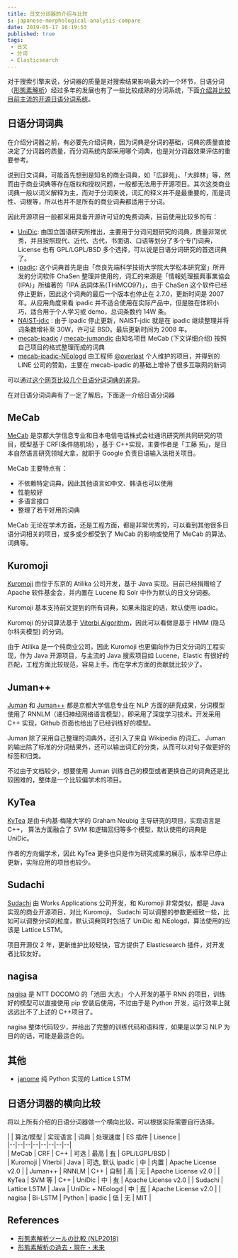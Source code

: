 ```yaml
---
title: 日文分词器的介绍与比较
s: japanese-morphological-analysis-compare
date: 2019-05-17 16:19:53
published: true
tags:
 - 日文
 - 分词
 - Elasticsearch
---
```


对于搜索引擎来说，分词器的质量是对搜索结果影响最大的一个环节，日语分词（[形態素解析](https://ja.wikipedia.org/wiki/%E5%BD%A2%E6%85%8B%E7%B4%A0%E8%A7%A3%E6%9E%90)）经过多年的发展也有了一些比较成熟的分词系统，下面[介绍并比较目前主流的开源日语分词系统](https://avnpc.com/pages/japanese-morphological-analysis-compare)。
  
## 日语分词词典  
  
在介绍分词器之前，有必要先介绍词典，因为词典是分词的基础，词典的质量直接决定了分词器的质量，而分词系统内部采用哪个词典，也是对分词器效果评估的重要参考。

说到日文词典，可能首先想到是知名的商业词典，如「広辞苑」、「大辞林」等，然而由于商业词典等存在版权和授权问题，一般都无法用于开源项目。其次这类商业词典一般以词义解释为主，而对于分词来说，词汇的释义并不是最重要的，而是词性、词根等，所以也并不是所有的商业词典都适用于分词。

因此开源项目一般都采用具备开源许可证的免费词典，目前使用比较多的有：

- [UniDic](https://unidic.ninjal.ac.jp/): 由国立国语研究所推出，主要用于分词问题研究的词典，质量非常优秀，并且按照现代、近代、古代，书面语、口语等划分了多个专门词典，License 也有 GPL/LGPL/BSD 多个选择，可以说是日语分词研究的首选词典了。
- [ipadic](http://ipadic.osdn.jp/): 这个词典首先是由「奈良先端科学技術大学院大学松本研究室」所开发的分词软件 ChaSen 整理并使用的，词汇的来源是「情報処理振興事業協会(IPA)」所编著的「IPA 品詞体系(THiMCO97)」，由于 ChaSen 这个软件已经停止更新，因此这个词典的最后一个版本也停止在 2.7.0，更新时间是 2007 年。从应用角度来看 ipadic 并不适合使用在实际产品中，但是胜在体积小巧，适合用于个人学习或 demo，总词条数约 14W 条。
- [NAIST-jdic](http://sourceforge.jp/projects/naist-jdic/) : 由于 ipadic 停止更新，NAIST-jdic 就是在 ipadic 继续整理并将词条数增补至 30W，许可证 BSD。最后更新时间为 2008 年。
- [mecab-ipadic](https://sourceforge.net/projects/mecab/files/mecab-ipadic/) / [mecab-jumandic](https://sourceforge.net/projects/mecab/files/mecab-jumandic/) 由知名项目 MeCab (下文详细介绍) 按照自己项目的格式整理而成的词典
- [mecab-ipadic-NEologd](https://github.com/neologd/mecab-ipadic-neologd) 由工程师 [@overlast](https://twitter.com/overlast) 个人维护的项目，并得到的 LINE 公司的赞助，主要在 mecab-ipadic 的基础上增补了很多互联网的新词

可以通过[这个网页比较几个日语分词词典的差异](http://www.mwsoft.jp/programming/munou/mecab_dic_perform.html)。

在对日语分词词典有了一定了解后，下面逐一介绍日语分词器

## MeCab  
  
[MeCab](https://taku910.github.io/mecab/) 是京都大学信息专业和日本电信电话株式会社通讯研究所共同研究的项目，模型基于 CRF(条件随机场) ，基于 C++实现，主要作者是「工藤 拓」，是日本自然语言研究领域大拿，就职于 Google 负责日语输入法相关项目。  
  
MeCab 主要特点有：  
  
- 不依赖特定词典，因此其他语言如中文、韩语也可以使用  
- 性能较好  
- 多语言接口
- 整理了若干好用的词典

MeCab 无论在学术方面，还是工程方面，都是非常优秀的，可以看到其他很多日语分词相关的项目，或多或少都受到了 MeCab 的影响或使用了 MeCab 的算法、词典等。

## Kuromoji  
  
[Kuromoji](https://www.atilika.org/) 由位于东京的 Atilika 公司开发，基于 Java 实现。目前已经捐赠给了 Apache 软件基金会，并内置在 Lucene 和 Solr 中作为默认的日文分词器。

Kuromoji 基本支持前文提到的所有词典，如果未指定的话，默认使用 ipadic。

Kuromoji 的分词算法基于 [Viterbi Algorithm](https://en.wikipedia.org/wiki/Viterbi_algorithm)，因此可以看做是基于 HMM (隐马尔科夫模型) 的分词。

由于 Atilika 是一个纯商业公司，因此 Kuromoji 也更偏向作为日文分词的工程实现，作为 Java 开源项目，与主流的 Java 搜索项目如 Lucene，Elastic 有很好的匹配，工程方面比较规范，容易上手。而在学术方面的贡献就比较少了。
  
## Juman++  

[Juman](http://nlp.ist.i.kyoto-u.ac.jp/index.php?JUMAN) 和 [Juman++](https://github.com/ku-nlp/jumanpp)  都是京都大学信息专业在 NLP 方面的研究成果，分词模型使用了 RNNLM（递归神经网络语言模型），即采用了深度学习技术。开发采用 C++ 实现，Github 页面也给出了已经训练好的模型。

Juman 除了采用自己整理的词典外，还引入了来自 Wikipedia 的词汇。 Juman 的输出除了标准的分词结果外，还可以输出词汇的分类，从而可以对句子做更好的标签和归类。

不过由于文档较少，想要使用 Juman 训练自己的模型或者更换自己的词典还是比较困难的，整体是一个比较偏学术的项目。
  
## KyTea  

[KyTea](http://www.phontron.com/kytea/) 是由卡内基·梅隆大学的 Graham Neubig 主导研究的项目，实现语言是 C++， 算法方面融合了 SVM 和逻辑回归等多个模型，默认使用的词典是 UniDic。

作者的方向偏学术，因此 KyTea 更多也只是作为研究成果的展示，版本早已停止更新，实际应用的项目也较少。

## Sudachi  

[Sudachi](https://github.com/WorksApplications/Sudachi)  由 Works Applications 公司开发，和 Kuromoji 非常类似，都是 Java 实现的商业开源项目，对比 Kuromoji， Sudachi 可以调整的参数更细致一些，比如可以调整分词的粒度，默认词典同时包括了 UniDic 和 NEologd，算法使用的应该是 Lattice LSTM。

项目开源仅 2 年，更新维护比较轻快，官方提供了 Elasticsearch 插件，对开发者比较友好。
  
## nagisa  
  
[nagisa](https://github.com/taishi-i/nagisa) 是 NTT DOCOMO 的「池田 大志」 个人开发的基于 RNN 的项目，训练好的模型可以直接使用 pip 安装后使用，不过由于是 Python 开发，运行效率上就远远比不了上述的 C++项目了。

nagisa 整体代码较少，并给出了完整的训练代码和语料库，如果是以学习 NLP 为目的的话，可能是最适合的。

## 其他

- [janome](https://github.com/mocobeta/janome)  纯 Python 实现的 Lattice LSTM

## 日语分词器的横向比较

将以上所有介绍的日语分词器做一个横向比较，可以根据实际需要自行选择。
  
|  | 算法/模型 | 实现语言 | 词典 | 处理速度 | ES 插件 | Lisence |  
|--|--|--|--|--|--|--|--|  
| MeCab | CRF | C++ | 可选 | 最高 | [有](https://github.com/animalmatsuzawa/elasticsearch-analysis-mecab) | GPL/LGPL/BSD |  
| Kuromoji | Viterbi | Java | 可选, 默认 ipadic | 中 | 内置 | Apache License v2.0 |
| Juman++ | RNNLM | C++ | 自制 | 高 | 无 | Apache License v2.0 |
| KyTea | SVM 等 | C++ | UniDic | 中 | [有](https://github.com/yilee/elasticsearch-analysis-kytea) | Apache License v2.0 |
| Sudachi | Lattice LSTM | Java | UniDic + NEologd | 中 | [有](https://github.com/WorksApplications/elasticsearch-sudachi) | Apache License v2.0 |
| nagisa | Bi-LSTM | Python | ipadic | 低 | 无 | MIT |

## References  

- [形態素解析ツールの比較 (NLP2018)](https://qiita.com/sugiyamath/items/69047b6667256034fa5e)  
- [形態素解析の過去・現在・未来](https://www.slideshare.net/pfi/ss-9805912)
